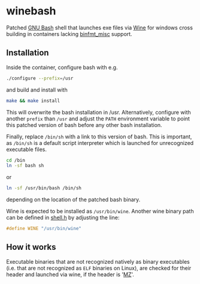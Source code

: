 # winebash
Patched [GNU Bash](https://www.gnu.org/software/bash/) shell that launches exe files via [Wine](https://www.winehq.org/) for windows cross building in containers lacking [binfmt_misc](https://en.wikipedia.org/wiki/Binfmt_misc) support.

## Installation
Inside the container, configure bash with e.g.
```bash
./configure --prefix=/usr
```
and build and install with 
```bash
make && make install
```
This will overwrite the bash installation in /usr. Alternatively, configure with another `prefix` than `/usr` and adjust the `PATH` environment variable to point this patched version of bash before any other bash installation.

Finally, replace `/bin/sh` with a link to this version of bash. This is important, as `/bin/sh` is a default script interpreter which is launched for unrecognized executable files.
```bash
cd /bin
ln -sf bash sh
```
or
```bash
ln -sf /usr/bin/bash /bin/sh
```
depending on the location of the patched bash binary.

Wine is expected to be installed as `/usr/bin/wine`. Another wine binary path can be defined in [shell.h](https://github.com/v-joe/winebash/blob/main/shell.h) by adjusting the line:
```C
#define WINE "/usr/bin/wine"
```

## How it works
Executable binaries that are not recognized natively as binary executables (i.e. that are not recognized as `ELF` binaries on Linux), are checked for their header and launched via wine, if the header is '[MZ](https://en.wikipedia.org/wiki/DOS_MZ_executable)'.
